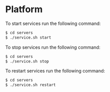 Platform
========

To start services run the following command:
```sh
$ cd servers
$ ./service.sh start
```
To stop services run the following command:
```sh
$ cd servers
$ ./service.sh stop
```
To restart services run the following command:
```sh
$ cd servers
$ ./service.sh restart
```
